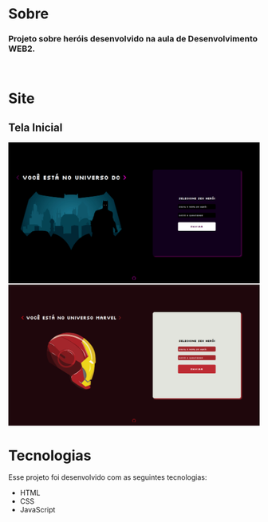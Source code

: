 # <b>Sobre</b>
 <h3>Projeto sobre heróis desenvolvido na aula de Desenvolvimento WEB2.</h3> <br>


# <b>Site</b>
## Tela Inicial
<img src="img/prints/dc.png">
<img src="img/prints/marvel.png">




# <b>Tecnologias</b>
Esse projeto foi desenvolvido com as seguintes tecnologias:
<ul>
<li>HTML</li>
<li>CSS</li>
<li>JavaScript</li>
</ul>

